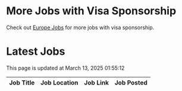 # More Jobs with Visa Sponsorship

Check out [Europe Jobs](https://github.com/sureshparimi/europejobs#latest-jobs) for more jobs with visa sponsorship.

# Latest Jobs

This page is updated at March 13, 2025 01:55:12

| Job Title | Job Location | Job Link | Job Posted |
| --- | --- | --- | --- |

